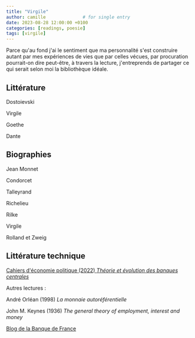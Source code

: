 ```yaml
---
title: "Virgile"
author: camille              # for single entry
date: 2023-08-28 12:00:00 +0100
categories: [readings, poesie]
tags: [virgile]   
---
```


Parce qu'au fond j'ai le sentiment que ma personnalité s'est construire autant par mes expériences de vies que par celles vécues, par procuration pourrait-on dire peut-être, à travers la lecture, j'entreprends de partager ce qui serait selon moi la bibliothèque idéale.

## Littérature

Dostoievski

Virgile

Goethe

Dante

## Biographies

Jean Monnet

Condorcet

Talleyrand

Richelieu

Rilke

Virgile

Rolland et Zweig

## Littérature technique

[Cahiers d'économie politique (2022) *Théorie et évolution des banques centrales*](https://www.cairn.info/revue-cahiers-d-economie-politique-2022-2.htm)

Autres lectures :

André Orléan (1998) *La monnaie autoréférentielle*

John M. Keynes (1936) *The general theory of employment, interest and money*

[Blog de la Banque de France](https://blocnotesdeleco.banque-france.fr/)
